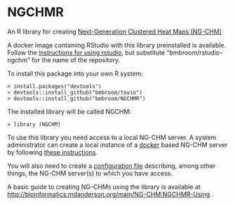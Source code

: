 # NGCHMR
An R library for creating [Next-Generation Clustered Heat Maps (NG-CHM)](http://bioinformatics.mdanderson.org/main/NG-CHM:Overview
)

A docker image containing RStudio with this library preinstalled is available.  Follow the [instructions for using rstudio](https://github.com/rocker-org/rocker/wiki/Using-the-RStudio-image), but substitute "bmbroom/rstudio-ngchm" for the name of the repository.

To install this package into your own R system:
```
> install.packages("devtools")
> devtools::install_github("bmbroom/tsvio")
> devtools::install_github("bmbroom/NGCHMR")
```

The installed library will be called NGCHM:
```
> library (NGCHM)
```

To use this library you need access to a local NG-CHM server.  A system administrator can create a local instance of a [docker](https://www.docker.com) based NG-CHM server by following [these instructions](http://bioinformatics.mdanderson.org/main/NG-CHM:Docker).

You will also need to create a [configuration file](http://bioinformatics.mdanderson.org/main/NG-CHM:NGCHMR-Config) describing, among other things, the NG-CHM server(s) to which you have access.

A basic guide to creating NG-CHMs using the library is available at http://bioinformatics.mdanderson.org/main/NG-CHM:NGCHMR-Using .
